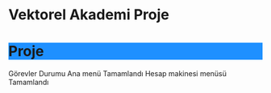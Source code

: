 <!DOCTYPE html>
<h1>Vektorel Akademi Proje</h1>
<link href="https://cdn.jsdelivr.net/npm/bootstrap@5.0.2/dist/css/bootstrap.min.css" rel="stylesheet" integrity="sha384-EVSTQN3/azprG1Anm3QDgpJLIm9Nao0Yz1ztcQTwFspd3yD65VohhpuuCOmLASjC" crossorigin="anonymous">
<h1 style="background-color:DodgerBlue;">Proje</h1>
<!--<img src="www.vektorelakademi.com/pluginfile.php/1/theme_academi/logo/1692779859/Kucuk_Logo.fw.png" width="100" height="100" alt="Academi">
<table class="table table-bordered"> -->
    <thead>
      <tr>
        <th>Görevler</th>
        <th>Durumu</th>
      </tr>
    </thead>
    <tbody>
      <tr>
        <td>Ana menü</td>
        <td>Tamamlandı</td>
      </tr>
      <tr>
        <td>Hesap makinesi menüsü</td>
        <td>Tamamlandı</td>
      </tr>
      <tr>
      </tr>
    </tbody>

  </table>